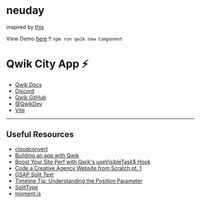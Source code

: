 # neuday 
 inspired by [this](https://youtu.be/vTxhqzp6v24?si=kR9pmdGktxxmKcHO)

View Demo [here](https://enchanting-pika-2afbf7.netlify.app/)
‼️ `npm run qwik new Component`

# Qwik City App ⚡️


- [Qwik Docs](https://qwik.builder.io/)
- [Discord](https://qwik.builder.io/chat)
- [Qwik GitHub](https://github.com/BuilderIO/qwik)
- [@QwikDev](https://twitter.com/QwikDev)
- [Vite](https://vitejs.dev/)

---


## Useful Resources
- [cloudconvert](https://cloudconvert.com/)
- [Building an app with Qwik](https://blog.logrocket.com/building-app-qwik/)
- [Boost Your Site Perf with Qwik's useVisibleTask$ Hook](https://www.builder.io/blog/qwik-tasks)
- [Code a Creative Agency Website from Scratch pt. 1](https://youtu.be/vTxhqzp6v24?si=kR9pmdGktxxmKcHO)
- [GSAP Split Text](https://gsap.com/docs/v3/Plugins/SplitText/)
- [Timeline Tip: Understanding the Position Parameter](https://gsap.com/community/position-parameter/)
- [SplitType](https://www.npmjs.com/package/split-type)
- [moment.js](https://momentjs.com/docs)
